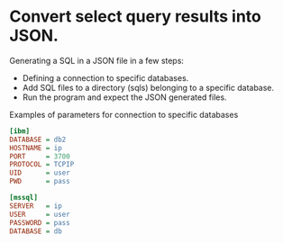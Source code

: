 # Convert select query results into JSON.

Generating a SQL in a JSON file in a few steps:
- Defining a connection to specific databases.
- Add SQL files to a directory (sqls) belonging to a specific database.
- Run the program and expect the JSON generated files.


Examples of parameters for connection to specific databases
```ini
[ibm]
DATABASE = db2
HOSTNAME = ip
PORT     = 3700
PROTOCOL = TCPIP
UID      = user
PWD      = pass

[mssql]
SERVER   = ip
USER     = user
PASSWORD = pass
DATABASE = db
```

